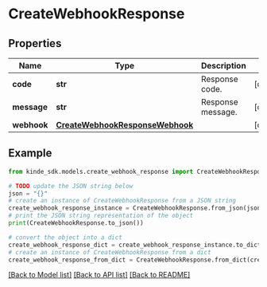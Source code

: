 # CreateWebhookResponse


## Properties

Name | Type | Description | Notes
------------ | ------------- | ------------- | -------------
**code** | **str** | Response code. | [optional] 
**message** | **str** | Response message. | [optional] 
**webhook** | [**CreateWebhookResponseWebhook**](CreateWebhookResponseWebhook.md) |  | [optional] 

## Example

```python
from kinde_sdk.models.create_webhook_response import CreateWebhookResponse

# TODO update the JSON string below
json = "{}"
# create an instance of CreateWebhookResponse from a JSON string
create_webhook_response_instance = CreateWebhookResponse.from_json(json)
# print the JSON string representation of the object
print(CreateWebhookResponse.to_json())

# convert the object into a dict
create_webhook_response_dict = create_webhook_response_instance.to_dict()
# create an instance of CreateWebhookResponse from a dict
create_webhook_response_from_dict = CreateWebhookResponse.from_dict(create_webhook_response_dict)
```
[[Back to Model list]](../README.md#documentation-for-models) [[Back to API list]](../README.md#documentation-for-api-endpoints) [[Back to README]](../README.md)


